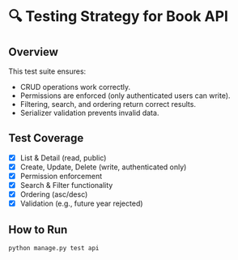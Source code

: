 # 🔍 Testing Strategy for Book API

## Overview
This test suite ensures:
- CRUD operations work correctly.
- Permissions are enforced (only authenticated users can write).
- Filtering, search, and ordering return correct results.
- Serializer validation prevents invalid data.

## Test Coverage
- [x] List & Detail (read, public)
- [x] Create, Update, Delete (write, authenticated only)
- [x] Permission enforcement
- [x] Search & Filter functionality
- [x] Ordering (asc/desc)
- [x] Validation (e.g., future year rejected)

## How to Run
```bash
python manage.py test api